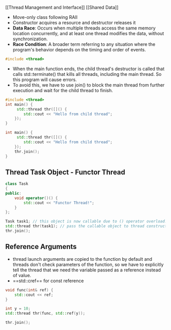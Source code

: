 [[Thread Management and Interface]]
[[Shared Data]]

- Move-only class following RAII
- Constructor acquires a resource and destructor releases it
- **Data Race**: Occurs when multiple threads access the same memory location concurrently, and at least one thread modifies the data, without synchronization.
- **Race Condition**: A broader term referring to any situation where the program's behavior depends on the timing and order of events.

```cpp
#include <thread>
```


- When the main function ends, the child thread's destructor is called that calls std::terminate() that kills all threads, including the main thread. So this program will cause errors.
- To avoid this, we have to use join() to block the main thread from further execution and wait for the child thread to finish.
```cpp
#include <thread>
int main() {
	 std::thread thr([]() {
        std::cout << "Hello from child thread";
    });
}
```

```cpp
int main() {
	 std::thread thr([]() {
        std::cout << "Hello from child thread";
    });
	thr.join();
}
```


## Thread Task Object - Functor Thread

```cpp
class Task
{
public:
    void operator()() {
        std::cout << "Functor Thread!";
    }
};

Task task1; // this object is now callable due to () operator overload.
std::thread thr(task1); // pass the callable object to thread constructor.
thr.join();
```


## Reference Arguments

- thread launch arguments are copied to the function by default and threads don't check parameters of the function, so we have to explicitly tell the thread that we need the variable passed as a reference instead of value.
- ==std::cref== for const reference

```cpp
void func(int& ref) {
    std::cout << ref;
}

int y = 10;
std::thread thr(func, std::ref(y));

thr.join();
```

